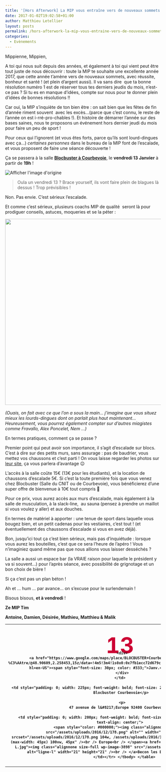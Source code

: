 ```yaml
---
title: '[Hors Afterwork] La MIP vous entraîne vers de nouveaux sommets !'
date: 2017-01-02T19:02:58+01:00
author: Matthieu Letellier
layout: posts
permalink: /hors-afterwork-la-mip-vous-entraine-vers-de-nouveaux-sommets/
categories:
  - Evènements
---
```

Mippienne, Mippien,

A toi qui nous suit depuis des années, et également à toi qui vient peut être tout juste de nous découvrir : toute la MIP te souhaite une excellente année 2017, que cette année t&#8217;amène vers de nouveaux sommets, avec réussite, bonheur et santé ! (et plein d&#8217;argent aussi). Il va sans dire  que ta bonne résolution numéro 1 est de réserver tous tes derniers jeudis du mois, n&#8217;est-ce pas ? Si tu es en manque d&#8217;idées, compte sur nous pour te donner plein d&#8217;idées de bonnes résolutions !!

Car oui, la MIP s&#8217;inquiète de ton bien être : on sait bien que les fêtes de fin d&#8217;année riment souvent  avec les excès&#8230;(parce que c&#8217;est connu, le reste de l&#8217;année on est i-rré-pro-chables !). Et histoire de démarrer l&#8217;année sur des bases saines, nous te proposons un événement hors dernier jeudi du mois pour faire un peu de sport !

Pour ceux qui l&#8217;ignorent (et vous êtes forts, parce qu&#8217;ils sont lourd-dingues avec ça&#8230;) _certaines personnes_ dans le bureau de la MIP font de l&#8217;escalade, et vous proposent de faire une séance découverte !

Ça se passera à la salle [**Blocbuster à Courbevoie**](https://www.blocbuster.fr/horaires-et-acces-courbevoie/), le **vendredi 13 Janvier** à partir de **19h** !

<img class="aligncenter" src="https://www.blocbuster.fr/en/wp-content/uploads/sites/2/2014/06/LOGO_OK-gt-2.png" alt="Afficher l'image d'origine" width="386" height="97" /> 

> Oula un vendredi 13 ? Brace yourself, ils vont faire plein de blagues là dessus ! Trop prévisibles !

Non. Pas envie. C&#8217;est sérieux l&#8217;escalade.

Et comme c&#8217;est sérieux, plusieurs coachs MIP de qualité  seront là pour prodiguer conseils, astuces, moqueries et se la péter :

[<img class="alignnone size-full wp-image-3954" src="/assets/uploads/2016/12/MIP_escalade.png" alt="" width="845" height="602" srcset="/assets/uploads/2016/12/MIP_escalade.png 845w, /assets/uploads/2016/12/MIP_escalade-300x214.png 300w, /assets/uploads/2016/12/MIP_escalade-768x547.png 768w" sizes="(max-width: 845px) 100vw, 845px" />](/assets/uploads/2016/12/MIP_escalade.png)

_(Ouais, on fait avec ce que l&#8217;on a sous la main&#8230; j&#8217;imagine que vous situez mieux les lourds-dingues dont on parlait plus haut maintenant&#8230; Heureusement, vous pourrez également compter sur d&#8217;autres miagistes comme Fravallo, Alex Poncelet, Nem &#8230;)_

En termes pratiques, comment ça se passe ?

Premier point qui peut avoir son importance, il s&#8217;agit d&#8217;escalade sur blocs. C&#8217;est à dire sur des petits murs, sans assurage : pas de baudrier, vous mettez vos chaussons et c&#8217;est parti ! On vous laisse regarder les photos sur [leur site](https://www.blocbuster.fr/horaires-et-acces-courbevoie/), ça vous parlera d&#8217;avantage 😉

L&#8217;accès à la salle coûte 15€ (13€ pour les étudiants), et la location de chaussons d&#8217;escalade 5€. Si c&#8217;est la toute première fois que vous venez chez Blocbuster (Salle du CNIT ou de Courbevoie), vous bénéficierez d&#8217;une super offre de bienvenue à 10€ tout compris 🙂

Pour ce prix, vous aurez accès aux murs d&#8217;escalade, mais également à la salle de musculation, à la slack-line,  au sauna (pensez à prendre un maillot si vous voulez y aller) et aux douches.

En termes de matériel à apporter : une tenue de sport dans laquelle vous bougez bien, et un petit cadenas pour les vestiaires, c&#8217;est tout ! (et éventuellement des chaussons d&#8217;escalade si vous en avez déjà).

Bon, jusqu&#8217;ici tout ça c&#8217;est bien sérieux, mais pas d&#8217;inquiétude : lorsque vous aurez les bouteilles, c&#8217;est que ce sera l&#8217;heure de l&#8217;apéro ! Vous n&#8217;imaginiez quand même pas que nous allions vous laisser desséchés ?

La salle a aussi un espace bar (la VRAIE raison pour laquelle le président y va si souvent&#8230;) pour l&#8217;après séance, avec possibilité de grignotage et un bon choix de bière !

Si ça c&#8217;est pas un plan béton !

Ah et &#8230; hum &#8230; par avance&#8230; on s&#8217;excuse pour le surlendemain !

Bisous bisous, **et à vendredi** !

**Ze MIP Tim**

**Antoine, Damien, Désirée, Mathieu, Matthieu & Malik**

<table style="font-weight: bold; vertical-align: middle; padding: 0;">
  <tr>
    <td style="padding: 10px; width: 120px; font-weight: bold; vertical-align: middle; text-align: center;">
      <div style="height: 45px; font-size: 70px; color: #cc0033; margin-top: 15px;">
        13
      </div>
      
      <div>
        <a href="https://www.google.com/maps/place/BLOCBUSTER+Courbevoie+%2F+Escalade+et+Bien-%C3%AAtre/@48.90609,2.258453,15z/data=!4m5!3m4!1s0x0:0x7fb1ecc72d679c2f!8m2!3d48.9060895!4d2.2584526?hl=en-US"><span style="font-size: 30px; color: #333;">Janv.</span></a><br /> 19h00
      </div>
    </td>
    
    <td style="padding: 0; width: 225px; font-weight: bold; font-size: 20px; vertical-align: middle;">
      Blocbuster Courbevoie</p> 
      
      <p>
        47 avenue de l&#8217;Europe 92400 Courbevoie</td> 
        
        <td style="padding: 0; width: 200px; font-weight: bold; font-size: 20px; vertical-align: middle; text-align: center;">
          <span style="color: #000000;"><img class="alignnone wp-image-3963" src="/assets/uploads/2016/12/178.png" alt="" width="45" height="25" srcset="/assets/uploads/2016/12/178.png 104w, /assets/uploads/2016/12/178-100x55.png 100w" sizes="(max-width: 45px) 100vw, 45px" /><br /> Europe<br /> </span><a href="/assets/uploads/2016/11/ligne-L.jpg"><img class="alignnone size-full wp-image-3898" src="/assets/uploads/2016/11/ligne-L.jpg" alt="ligne-l" width="21" height="21" /><br /> </a>Becon les Bruyères (10min à pieds)
        </td></tr> </tbody> </table>
